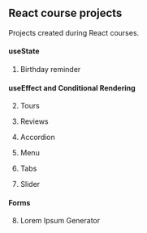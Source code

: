 ## React course projects

Projects created during React courses.

#### useState

1. Birthday reminder

#### useEffect and Conditional Rendering

2. Tours

3. Reviews

4. Accordion

5. Menu

6. Tabs

7. Slider

#### Forms

8. Lorem Ipsum Generator
